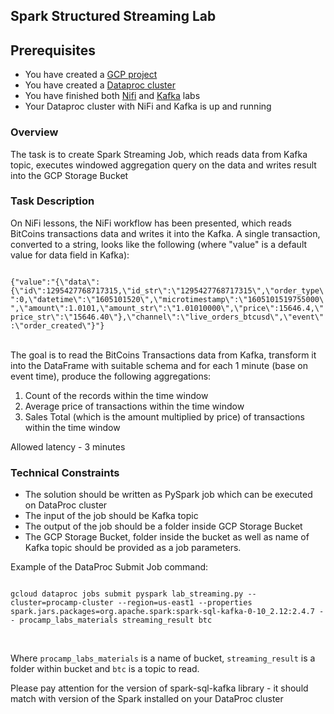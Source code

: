 ## Spark Structured Streaming Lab

## Prerequisites

- You have created a [GCP project](https://github.com/gl-bigdata-procamp/bigdata-procamp/blob/master/infra/README.md#create-google-cloud-project)
- You have created a [Dataproc cluster](https://github.com/gl-bigdata-procamp/bigdata-procamp/blob/master/infra/README.md#create-dataproc-cluster)
- You have finished both [Nifi](https://github.com/gl-bigdata-procamp/bigdata-procamp/tree/master/labs/nifi) and [Kafka](https://github.com/gl-bigdata-procamp/bigdata-procamp/blob/master/labs/kafka/lab1.md) labs
- Your Dataproc cluster with NiFi and Kafka is up and running

### Overview
The task is to create Spark Streaming Job, which reads data from Kafka topic, executes windowed aggregation query on the data and writes result into the GCP Storage Bucket

### Task Description
On NiFi lessons, the NiFi workflow has been presented, which reads BitCoins transactions data and writes it into the Kafka.
A single transaction, converted to a string, looks like the following (where "value" is a default value for data field in Kafka):

<code>
{"value":"{\"data\":{\"id\":1295427768717315,\"id_str\":\"1295427768717315\",\"order_type\":0,\"datetime\":\"1605101520\",\"microtimestamp\":\"1605101519755000\",\"amount\":1.0101,\"amount_str\":\"1.01010000\",\"price\":15646.4,\"price_str\":\"15646.40\"},\"channel\":\"live_orders_btcusd\",\"event\":\"order_created\"}"}
</code>

<br/>The goal is to read the BitCoins Transactions data from Kafka, transform it into the DataFrame with suitable schema and for each 1 minute (base on event time), produce the following aggregations:

1. Count of the records within the time window
2. Average price of transactions within the time window
3. Sales Total (which is the amount multiplied by price) of transactions within the time window

Allowed latency - 3 minutes

### Technical Constraints
 - The solution should be written as PySpark job which can be executed on DataProc cluster
 - The input of the job should be Kafka topic
 - The output of the job should be a folder inside GCP Storage Bucket
 - The GCP Storage Bucket, folder inside the bucket as well as name of Kafka topic should be provided as a job parameters. 
 
 Example of the DataProc Submit Job command:
 
 <code>
gcloud dataproc jobs submit pyspark lab_streaming.py --cluster=procamp-cluster --region=us-east1 --properties spark.jars.packages=org.apache.spark:spark-sql-kafka-0-10_2.12:2.4.7 -- procamp_labs_materials streaming_result btc
 </code>    

<br/>Where `procamp_labs_materials` is a name of bucket, `streaming_result` is a folder within bucket and `btc` is a topic to read.

Please pay attention for the version of spark-sql-kafka library - it should match with version of the Spark installed on your DataProc cluster
